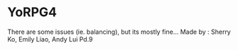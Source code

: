 YoRPG4
======
There are some issues (ie. balancing), but its mostly fine...
Made by :
Sherry Ko, Emily Liao, Andy Lui
Pd.9
